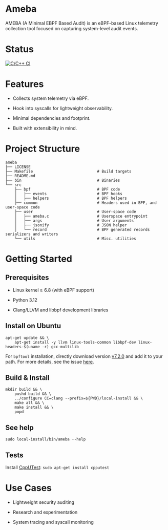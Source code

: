 # Ameba
AMEBA (A Minimal EBPF Based Audit) is an eBPF-based Linux telemetry collection tool focused on capturing system-level audit events.

# Status
[![C/C++ CI](https://github.com/ixfrg/ameba/actions/workflows/c-cpp.yml/badge.svg?branch=main)](https://github.com/ixfrg/ameba/actions/workflows/c-cpp.yml)

# Features
* Collects system telemetry via eBPF.

* Hook into syscalls for lightweight observability.

* Minimal dependencies and footprint.

* Built with extensibility in mind.


# Project Structure
```
ameba
├── LICENSE
├── Makefile                            # Build targets
├── README.md
├── bin                                 # Binaries
└── src
    ├── bpf                             # BPF code
    │   ├── events                      # BPF hooks
    │   ├── helpers                     # BPF helpers
    ├── common                          # Headers used in BPF, and user-space code
    ├── user                            # User-space code
    │   ├── ameba.c                     # Userspace entrypoint
    │   ├── args                        # User arguments
    │   ├── jsonify                     # JSON helper
    │   └── record                      # BPF generated records serializers and writers
    └── utils                           # Misc. utilities
```

# Getting Started

## Prerequisites

* Linux kernel ≥ 6.8 (with eBPF support)

* Python 3.12

* Clang/LLVM and libbpf development libraries

## Install on Ubuntu

```
apt-get update && \
    apt-get install -y llvm linux-tools-common libbpf-dev linux-headers-$(uname -r) gcc-multilib
```

For `bpftool` installation, directly download version [v7.2.0](https://github.com/libbpf/bpftool/releases/tag/v7.2.0) and add it to your path. For more details, see the issue [here](https://github.com/xdp-project/xdp-tutorial/issues/368).

## Build & Install

```
mkdir build && \
    pushd build && \
    ../configure CC=clang --prefix=${PWD}/local-install && \
    make all && \
    make install && \
    popd
```

## See help

```
sudo local-install/bin/ameba --help
```

## Tests

Install [CppUTest](https://cpputest.github.io/manual.html): `sudo apt-get install cpputest`


# Use Cases

* Lightweight security auditing

* Research and experimentation

* System tracing and syscall monitoring